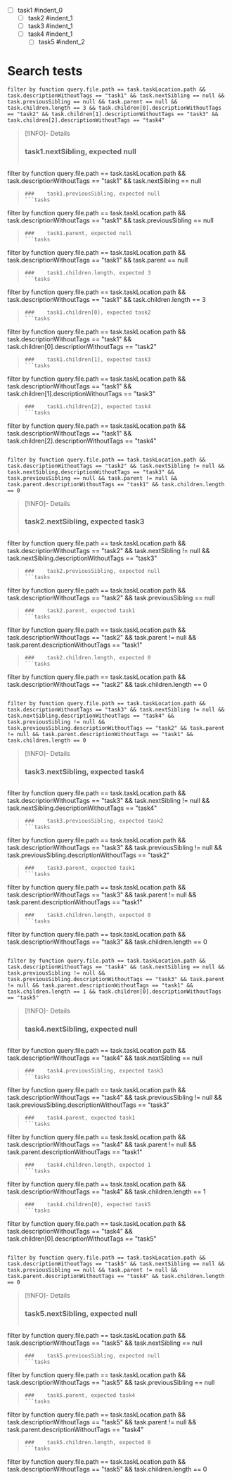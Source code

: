 - [ ] task1 #indent_0
    - [ ] task2 #indent_1
    - [ ] task3 #indent_1
    - [ ] task4 #indent_1
        - [ ] task5 #indent_2
# Search tests
```tasks
filter by function query.file.path == task.taskLocation.path && task.descriptionWithoutTags == "task1" && task.nextSibling == null && task.previousSibling == null && task.parent == null && task.children.length == 3 && task.children[0].descriptionWithoutTags == "task2" && task.children[1].descriptionWithoutTags == "task3" && task.children[2].descriptionWithoutTags == "task4"
```
> [!INFO]- Details
> ###    task1.nextSibling, expected null
> ```tasks
filter by function query.file.path == task.taskLocation.path && task.descriptionWithoutTags == "task1" && task.nextSibling == null
> ```
> ###    task1.previousSibling, expected null
> ```tasks
filter by function query.file.path == task.taskLocation.path && task.descriptionWithoutTags == "task1" && task.previousSibling == null
> ```
> ###    task1.parent, expected null
> ```tasks
filter by function query.file.path == task.taskLocation.path && task.descriptionWithoutTags == "task1" && task.parent == null
> ```
> ###    task1.children.length, expected 3
> ```tasks
filter by function query.file.path == task.taskLocation.path && task.descriptionWithoutTags == "task1" && task.children.length == 3
> ```
> ###    task1.children[0], expected task2
> ```tasks
filter by function query.file.path == task.taskLocation.path && task.descriptionWithoutTags == "task1" && task.children[0].descriptionWithoutTags == "task2"
> ```
> ###    task1.children[1], expected task3
> ```tasks
filter by function query.file.path == task.taskLocation.path && task.descriptionWithoutTags == "task1" && task.children[1].descriptionWithoutTags == "task3"
> ```
> ###    task1.children[2], expected task4
> ```tasks
filter by function query.file.path == task.taskLocation.path && task.descriptionWithoutTags == "task1" && task.children[2].descriptionWithoutTags == "task4"
> ```
```tasks
filter by function query.file.path == task.taskLocation.path && task.descriptionWithoutTags == "task2" && task.nextSibling != null && task.nextSibling.descriptionWithoutTags == "task3" && task.previousSibling == null && task.parent != null && task.parent.descriptionWithoutTags == "task1" && task.children.length == 0
```
> [!INFO]- Details
> ###    task2.nextSibling, expected task3
> ```tasks
filter by function query.file.path == task.taskLocation.path && task.descriptionWithoutTags == "task2" && task.nextSibling != null && task.nextSibling.descriptionWithoutTags == "task3"
> ```
> ###    task2.previousSibling, expected null
> ```tasks
filter by function query.file.path == task.taskLocation.path && task.descriptionWithoutTags == "task2" && task.previousSibling == null
> ```
> ###    task2.parent, expected task1
> ```tasks
filter by function query.file.path == task.taskLocation.path && task.descriptionWithoutTags == "task2" && task.parent != null && task.parent.descriptionWithoutTags == "task1"
> ```
> ###    task2.children.length, expected 0
> ```tasks
filter by function query.file.path == task.taskLocation.path && task.descriptionWithoutTags == "task2" && task.children.length == 0
> ```
```tasks
filter by function query.file.path == task.taskLocation.path && task.descriptionWithoutTags == "task3" && task.nextSibling != null && task.nextSibling.descriptionWithoutTags == "task4" && task.previousSibling != null && task.previousSibling.descriptionWithoutTags == "task2" && task.parent != null && task.parent.descriptionWithoutTags == "task1" && task.children.length == 0
```
> [!INFO]- Details
> ###    task3.nextSibling, expected task4
> ```tasks
filter by function query.file.path == task.taskLocation.path && task.descriptionWithoutTags == "task3" && task.nextSibling != null && task.nextSibling.descriptionWithoutTags == "task4"
> ```
> ###    task3.previousSibling, expected task2
> ```tasks
filter by function query.file.path == task.taskLocation.path && task.descriptionWithoutTags == "task3" && task.previousSibling != null && task.previousSibling.descriptionWithoutTags == "task2"
> ```
> ###    task3.parent, expected task1
> ```tasks
filter by function query.file.path == task.taskLocation.path && task.descriptionWithoutTags == "task3" && task.parent != null && task.parent.descriptionWithoutTags == "task1"
> ```
> ###    task3.children.length, expected 0
> ```tasks
filter by function query.file.path == task.taskLocation.path && task.descriptionWithoutTags == "task3" && task.children.length == 0
> ```
```tasks
filter by function query.file.path == task.taskLocation.path && task.descriptionWithoutTags == "task4" && task.nextSibling == null && task.previousSibling != null && task.previousSibling.descriptionWithoutTags == "task3" && task.parent != null && task.parent.descriptionWithoutTags == "task1" && task.children.length == 1 && task.children[0].descriptionWithoutTags == "task5"
```
> [!INFO]- Details
> ###    task4.nextSibling, expected null
> ```tasks
filter by function query.file.path == task.taskLocation.path && task.descriptionWithoutTags == "task4" && task.nextSibling == null
> ```
> ###    task4.previousSibling, expected task3
> ```tasks
filter by function query.file.path == task.taskLocation.path && task.descriptionWithoutTags == "task4" && task.previousSibling != null && task.previousSibling.descriptionWithoutTags == "task3"
> ```
> ###    task4.parent, expected task1
> ```tasks
filter by function query.file.path == task.taskLocation.path && task.descriptionWithoutTags == "task4" && task.parent != null && task.parent.descriptionWithoutTags == "task1"
> ```
> ###    task4.children.length, expected 1
> ```tasks
filter by function query.file.path == task.taskLocation.path && task.descriptionWithoutTags == "task4" && task.children.length == 1
> ```
> ###    task4.children[0], expected task5
> ```tasks
filter by function query.file.path == task.taskLocation.path && task.descriptionWithoutTags == "task4" && task.children[0].descriptionWithoutTags == "task5"
> ```
```tasks
filter by function query.file.path == task.taskLocation.path && task.descriptionWithoutTags == "task5" && task.nextSibling == null && task.previousSibling == null && task.parent != null && task.parent.descriptionWithoutTags == "task4" && task.children.length == 0
```
> [!INFO]- Details
> ###    task5.nextSibling, expected null
> ```tasks
filter by function query.file.path == task.taskLocation.path && task.descriptionWithoutTags == "task5" && task.nextSibling == null
> ```
> ###    task5.previousSibling, expected null
> ```tasks
filter by function query.file.path == task.taskLocation.path && task.descriptionWithoutTags == "task5" && task.previousSibling == null
> ```
> ###    task5.parent, expected task4
> ```tasks
filter by function query.file.path == task.taskLocation.path && task.descriptionWithoutTags == "task5" && task.parent != null && task.parent.descriptionWithoutTags == "task4"
> ```
> ###    task5.children.length, expected 0
> ```tasks
filter by function query.file.path == task.taskLocation.path && task.descriptionWithoutTags == "task5" && task.children.length == 0
> ```

